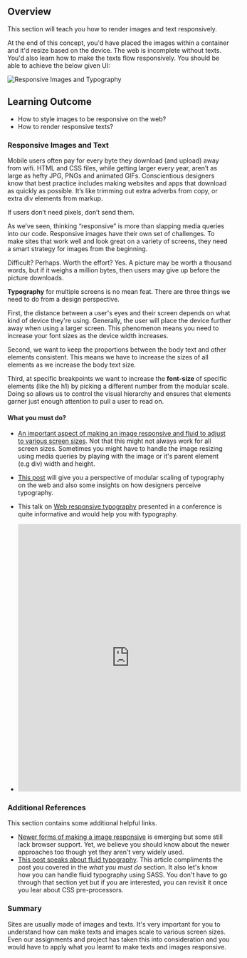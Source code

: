 ## Overview

This section will teach you how to render images and text responsively.

At the end of this concept, you'd have placed the images within a container and it'd resize based on the device. The web is incomplete without texts. You'd also learn how to make the texts flow responsively. You should be able to achieve the below given UI:

![Responsive Images and Typography](https://github.com/greyatom-school/the-minerva-project/raw/master/FEWD/sprint_2/1.Basics_of_rwd/images/res_images.png)

## Learning Outcome

- How to style images to be responsive on the web?
- How to render responsive texts?

### Responsive Images and Text

Mobile users often pay for every byte they download (and upload) away from wifi. HTML and CSS files, while getting larger every year, aren’t as large as hefty JPG, PNGs and animated GIFs. Conscientious designers know that best practice includes making websites and apps that download as quickly as possible. It’s like trimming out extra adverbs from copy, or extra div elements from markup.

If users don’t need pixels, don’t send them.

As we’ve seen, thinking “responsive” is more than slapping media queries into our code. Responsive images have their own set of challenges. To make sites that work well and look great on a variety of screens, they need a smart strategy for images from the beginning.

Difficult? Perhaps. Worth the effort? Yes. A picture may be worth a thousand words, but if it weighs a million bytes, then users may give up before the picture downloads.

**Typography** for multiple screens is no mean feat. There are three things we need to do from a design perspective.

First, the distance between a user's eyes and their screen depends on what kind of device they're using. Generally, the user will place the device further away when using a larger screen. This phenomenon means you need to increase your font sizes as the device width increases.

Second, we want to keep the proportions between the body text and other elements consistent. This means we have to increase the sizes of all elements as we increase the body text size.

Third, at specific breakpoints we want to increase the **font-size** of specific elements (like the h1) by picking a different number from the modular scale. Doing so allows us to control the visual hierarchy and ensures that elements garner just enough attention to pull a user to read on.

#### What you must do?

- [An important aspect of making an image responsive and fluid to adjust to various screen sizes](https://www.w3schools.com/howto/howto_css_image_responsive.asp). Not that this might not always work for all screen sizes. Sometimes you might have to handle the image resizing using media queries by playing with the image or it's parent element (e.g div) width and height.
- [This post](https://www.codementor.io/ricardozea/100-responsive-typography-system-using-a-modular-scale-s5rhft58g) will give you a perspective of modular scaling of typography on the web and also some insights on how designers perceive typography.

- This talk on [Web responsive typography](https://www.youtube.com/watch?v=hjXPAtBJd-Y) presented in a conference is quite informative and would help you with typography.

- <iframe width="500" height="600" src="https://www.youtube.com/embed/rm7HJZyPbqE" frameborder="0" allow="accelerometer; autoplay; encrypted-media; gyroscope; picture-in-picture" allowfullscreen></iframe>

### Additional References

This section contains some additional helpful links.

- [Newer forms of making a image responsive](https://css-tricks.com/responsive-images-css/) is emerging but some still lack browser support. Yet, we believe you should know about the newer approaches too though yet they aren't very widely used.
- [This post speaks about fluid typography](https://css-tricks.com/snippets/css/fluid-typography/). This article compliments the post you covered in the _what you must do_ section. It also let's know how you can handle fluid typography using SASS. You don't have to go through that section yet but if you are interested, you can revisit it once you lear about CSS pre-processors.

### Summary

Sites are usually made of images and texts. It's very important for you to understand how can make texts and images scale to various screen sizes. Even our assignments and project has taken this into consideration and you would have to apply what you learnt to make texts and images responsive.

